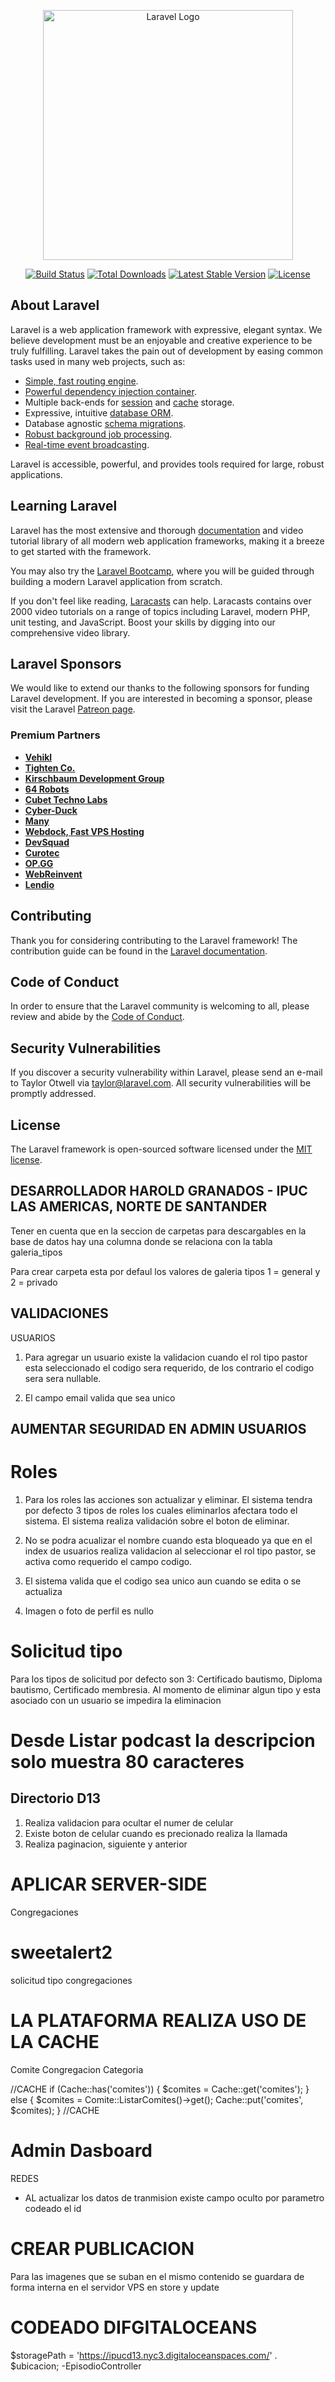 <p align="center"><a href="https://laravel.com" target="_blank"><img src="https://raw.githubusercontent.com/laravel/art/master/logo-lockup/5%20SVG/2%20CMYK/1%20Full%20Color/laravel-logolockup-cmyk-red.svg" width="400" alt="Laravel Logo"></a></p>

<p align="center">
<a href="https://github.com/laravel/framework/actions"><img src="https://github.com/laravel/framework/workflows/tests/badge.svg" alt="Build Status"></a>
<a href="https://packagist.org/packages/laravel/framework"><img src="https://img.shields.io/packagist/dt/laravel/framework" alt="Total Downloads"></a>
<a href="https://packagist.org/packages/laravel/framework"><img src="https://img.shields.io/packagist/v/laravel/framework" alt="Latest Stable Version"></a>
<a href="https://packagist.org/packages/laravel/framework"><img src="https://img.shields.io/packagist/l/laravel/framework" alt="License"></a>
</p>

## About Laravel

Laravel is a web application framework with expressive, elegant syntax. We believe development must be an enjoyable and creative experience to be truly fulfilling. Laravel takes the pain out of development by easing common tasks used in many web projects, such as:

- [Simple, fast routing engine](https://laravel.com/docs/routing).
- [Powerful dependency injection container](https://laravel.com/docs/container).
- Multiple back-ends for [session](https://laravel.com/docs/session) and [cache](https://laravel.com/docs/cache) storage.
- Expressive, intuitive [database ORM](https://laravel.com/docs/eloquent).
- Database agnostic [schema migrations](https://laravel.com/docs/migrations).
- [Robust background job processing](https://laravel.com/docs/queues).
- [Real-time event broadcasting](https://laravel.com/docs/broadcasting).

Laravel is accessible, powerful, and provides tools required for large, robust applications.

## Learning Laravel

Laravel has the most extensive and thorough [documentation](https://laravel.com/docs) and video tutorial library of all modern web application frameworks, making it a breeze to get started with the framework.

You may also try the [Laravel Bootcamp](https://bootcamp.laravel.com), where you will be guided through building a modern Laravel application from scratch.

If you don't feel like reading, [Laracasts](https://laracasts.com) can help. Laracasts contains over 2000 video tutorials on a range of topics including Laravel, modern PHP, unit testing, and JavaScript. Boost your skills by digging into our comprehensive video library.

## Laravel Sponsors

We would like to extend our thanks to the following sponsors for funding Laravel development. If you are interested in becoming a sponsor, please visit the Laravel [Patreon page](https://patreon.com/taylorotwell).

### Premium Partners

- **[Vehikl](https://vehikl.com/)**
- **[Tighten Co.](https://tighten.co)**
- **[Kirschbaum Development Group](https://kirschbaumdevelopment.com)**
- **[64 Robots](https://64robots.com)**
- **[Cubet Techno Labs](https://cubettech.com)**
- **[Cyber-Duck](https://cyber-duck.co.uk)**
- **[Many](https://www.many.co.uk)**
- **[Webdock, Fast VPS Hosting](https://www.webdock.io/en)**
- **[DevSquad](https://devsquad.com)**
- **[Curotec](https://www.curotec.com/services/technologies/laravel/)**
- **[OP.GG](https://op.gg)**
- **[WebReinvent](https://webreinvent.com/?utm_source=laravel&utm_medium=github&utm_campaign=patreon-sponsors)**
- **[Lendio](https://lendio.com)**

## Contributing

Thank you for considering contributing to the Laravel framework! The contribution guide can be found in the [Laravel documentation](https://laravel.com/docs/contributions).

## Code of Conduct

In order to ensure that the Laravel community is welcoming to all, please review and abide by the [Code of Conduct](https://laravel.com/docs/contributions#code-of-conduct).

## Security Vulnerabilities

If you discover a security vulnerability within Laravel, please send an e-mail to Taylor Otwell via [taylor@laravel.com](mailto:taylor@laravel.com). All security vulnerabilities will be promptly addressed.

## License

The Laravel framework is open-sourced software licensed under the [MIT license](https://opensource.org/licenses/MIT).




## DESARROLLADOR HAROLD GRANADOS - IPUC LAS AMERICAS, NORTE DE SANTANDER

Tener en cuenta que en la seccion de carpetas para descargables en la base de datos hay una columna donde se relaciona con la tabla galeria_tipos

Para crear carpeta esta por defaul los valores de galeria tipos 1 = general y 2 = privado

## VALIDACIONES
USUARIOS
1. Para agregar un usuario existe la validacion cuando el rol tipo pastor esta seleccionado el codigo sera requerido, de los contrario el codigo sera sera nullable.

2. El campo email valida que sea unico

## AUMENTAR SEGURIDAD EN ADMIN USUARIOS
# Roles
1. Para los roles las acciones son actualizar y eliminar.
El sistema tendra por defecto 3 tipos de roles los cuales eliminarlos afectara todo el sistema. El sistema realiza validación sobre el boton de eliminar.

2. No se podra acualizar el nombre cuando esta bloqueado ya que en el index de usuarios realiza validacion al seleccionar el rol tipo pastor, se activa como requerido el campo codigo.

3. El sistema valida que el codigo sea unico aun cuando se edita o se actualiza 

4. Imagen o foto de perfil es nullo

# Solicitud tipo
Para los tipos de solicitud por defecto son 3: Certificado bautismo, Diploma bautismo, Certificado membresia.
Al momento de eliminar algun tipo y esta asociado con un usuario se impedira la eliminacion

# Desde Listar podcast  la descripcion solo muestra 80 caracteres

## Directorio D13
1. Realiza validacion para ocultar el numer de celular
2. Existe boton de celular cuando es precionado realiza la llamada
3. Realiza paginacion, siguiente y anterior



# APLICAR SERVER-SIDE 
Congregaciones

# sweetalert2
solicitud tipo
congregaciones


# LA PLATAFORMA REALIZA USO DE LA CACHE

Comite
Congregacion
Categoria

//CACHE
        if (Cache::has('comites')) {
            $comites = Cache::get('comites');
        } else {
            $comites = Comite::ListarComites()->get();
            Cache::put('comites', $comites);
        }
        //CACHE
        
# Admin Dasboard
REDES
- AL actualizar los datos de tranmision existe campo oculto por parametro codeado el id

# CREAR PUBLICACION
Para las imagenes que se suban en el mismo contenido se guardara de forma interna en el servidor VPS en store y update

# CODEADO DIFGITALOCEANS
$storagePath = 'https://ipucd13.nyc3.digitaloceanspaces.com/' . $ubicacion;
-EpisodioController
